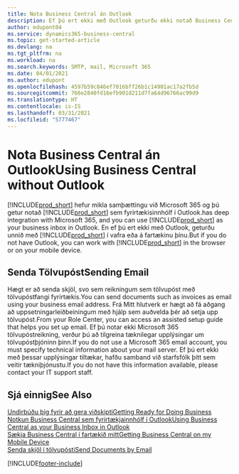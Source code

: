 ```yaml
---
title: Nota Business Central án Outlook
description: Ef þú ert ekki með Outlook geturðu ekki notað Business Central sem viðskiptainnhólf í Outlook, en þú getur unnið í vafra eða í fartæki.
author: edupont04
ms.service: dynamics365-business-central
ms.topic: get-started-article
ms.devlang: na
ms.tgt_pltfrm: na
ms.workload: na
ms.search.keywords: SMTP, mail, Microsoft 365
ms.date: 04/01/2021
ms.author: edupont
ms.openlocfilehash: 4597b59c846ef7016bff26b1c14901ac17a2fb5d
ms.sourcegitcommit: 766e2840fd16efb901d211d7fa64d96766ac99d9
ms.translationtype: HT
ms.contentlocale: is-IS
ms.lasthandoff: 03/31/2021
ms.locfileid: "5777467"
---
```

# <a name="using-business-central-without-outlook"></a><span data-ttu-id="be3a0-103">Nota Business Central án Outlook</span><span class="sxs-lookup"><span data-stu-id="be3a0-103">Using Business Central without Outlook</span></span>
[!INCLUDE[prod_short](includes/prod_short.md)] <span data-ttu-id="be3a0-104">hefur mikla samþættingu við Microsoft 365 og þú getur notað [!INCLUDE[prod_short](includes/prod_short.md)] sem fyrirtækisinnhólf í Outlook.</span><span class="sxs-lookup"><span data-stu-id="be3a0-104">has deep integration with Microsoft 365, and you can use [!INCLUDE[prod_short](includes/prod_short.md)] as your business inbox in Outlook.</span></span> <span data-ttu-id="be3a0-105">En ef þú ert ekki með Outlook, geturðu unnið með [!INCLUDE[prod_short](includes/prod_short.md)] í vafra eða á fartækinu þínu.</span><span class="sxs-lookup"><span data-stu-id="be3a0-105">But if you do not have Outlook, you can work with [!INCLUDE[prod_short](includes/prod_short.md)] in the browser or on your mobile device.</span></span>  

## <a name="sending-email"></a><span data-ttu-id="be3a0-106">Senda Tölvupóst</span><span class="sxs-lookup"><span data-stu-id="be3a0-106">Sending Email</span></span>
<span data-ttu-id="be3a0-107">Hægt er að senda skjöl, svo sem reikningum sem tölvupóst með tölvupóstfangi fyrirtækis.</span><span class="sxs-lookup"><span data-stu-id="be3a0-107">You can send documents such as invoices as email using your business email address.</span></span> <span data-ttu-id="be3a0-108">Frá Mitt hlutverk er hægt að fá aðgang að uppsetningarleiðbeiningum með hjálp sem auðvelda þér að setja upp tölvupóst.</span><span class="sxs-lookup"><span data-stu-id="be3a0-108">From your Role Center, you can access an assisted setup guide that helps you set up email.</span></span> <span data-ttu-id="be3a0-109">Ef þú notar ekki Microsoft 365 tölvupóstreikning, verður þú að tilgreina tæknilegar upplýsingar um tölvupóstþjóninn þinn.</span><span class="sxs-lookup"><span data-stu-id="be3a0-109">If you do not use a Microsoft 365 email account, you must specify technical information about your mail server.</span></span> <span data-ttu-id="be3a0-110">Ef þú ert ekki með þessar upplýsingar tiltækar, hafðu samband við starfsfólk þitt sem veitir tækniþjónustu.</span><span class="sxs-lookup"><span data-stu-id="be3a0-110">If you do not have this information available, please contact your IT support staff.</span></span>  


## <a name="see-also"></a><span data-ttu-id="be3a0-111">Sjá einnig</span><span class="sxs-lookup"><span data-stu-id="be3a0-111">See Also</span></span>
[<span data-ttu-id="be3a0-112">Undirbúðu þig fyrir að gera viðskipti</span><span class="sxs-lookup"><span data-stu-id="be3a0-112">Getting Ready for Doing Business</span></span>](ui-get-ready-business.md)  
[<span data-ttu-id="be3a0-113">Notkun Business Central sem fyrirtækjainnhólf í Outlook</span><span class="sxs-lookup"><span data-stu-id="be3a0-113">Using Business Central as your Business Inbox in Outlook</span></span>](admin-outlook.md)  
[<span data-ttu-id="be3a0-114">Sækja Business Central í fartækið mitt</span><span class="sxs-lookup"><span data-stu-id="be3a0-114">Getting Business Central on my Mobile Device</span></span>](install-mobile-app.md)  
[<span data-ttu-id="be3a0-115">Senda skjöl í tölvupósti</span><span class="sxs-lookup"><span data-stu-id="be3a0-115">Send Documents by Email</span></span>](ui-how-send-documents-email.md)


[!INCLUDE[footer-include](includes/footer-banner.md)]